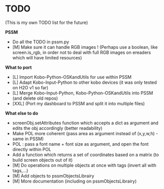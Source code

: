 # TODO
(This is my own TODO list for the future)

**PSSM**
- Do all the TODO in pssm.py
- [M] Make sure it can handle RGB images ! (Perhaps use a boolean, like screen.is_rgb, in order not to deal with full RGB images on ereaders which will have limited resources)

**What to port**
- [L] Import Kobo-Python-OSKandUtils for use within PSSM
- [L] Adapt Kobo-Input-Python to other kobo devices (it was only tested on H2O v1 so far)
- [L] Merge Kobo-Input-Python, Kobo-Python-OSKandUtils into PSSM (and delete old repos)
- [XXL] (Port my dashboard to PSSM and split it into multiple files)

**What else to do**
- screenObj.setAttributes function which accepts a dict as argument and edits the obj accordingly (better readability)
- Make POL more coherent (pass area as argument instead of (x,y,w,h) - same in PSSM)
- POL : pass a font name + font size as argument, and open the font directly within POL
- Add a function which returns a set of coordinates based on a matrix (to build screen objects out of it)
- [M] Do operations on multiple objects at once with tags (invert all with tags,...)
- [M] Add objects to pssmObjectsLibrairy
- [M] More documentation (including on pssmObjectsLibrairy)

